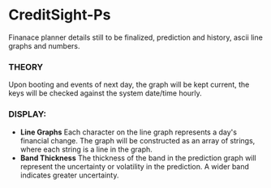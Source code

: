 # CreditSight-Ps
Finanace planner details still to be finalized, prediction and history, ascii line graphs and numbers.

### THEORY
Upon booting and events of next day, the graph will be kept current, the keys will be checked against the system date/time hourly.

### DISPLAY:
- **Line Graphs** Each character on the line graph represents a day's financial change. The graph will be constructed as an array of strings, where each string is a line in the graph.
- **Band Thickness** The thickness of the band in the prediction graph will represent the uncertainty or volatility in the prediction. A wider band indicates greater uncertainty.


